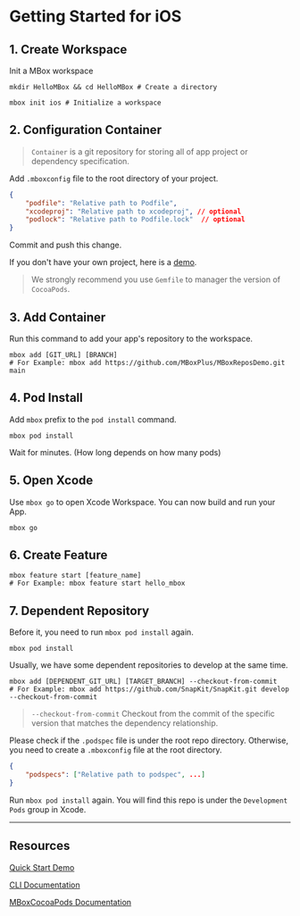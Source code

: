 # Getting Started for iOS

## 1. Create Workspace

Init a MBox workspace

```shell
mkdir HelloMBox && cd HelloMBox # Create a directory

mbox init ios # Initialize a workspace
```

## 2. Configuration Container
> `Container` is a git repository for storing all of app project or dependency specification. 

Add `.mboxconfig` file to the root directory of your project.

```JSON
{
    "podfile": "Relative path to Podfile",
    "xcodeproj": "Relative path to xcodeproj", // optional
    "podlock": "Relative path to Podfile.lock"  // optional
}
```

Commit and push this change.

If you don't have your own project, here is a [demo](https://github.com/MBoxPlus/MBoxReposDemo/blob/main/.mboxconfig).

> We strongly recommend you use `Gemfile` to manager the version of `CocoaPods`.

## 3. Add Container

Run this command to add your app's repository to the workspace.

```shell
mbox add [GIT_URL] [BRANCH]
# For Example: mbox add https://github.com/MBoxPlus/MBoxReposDemo.git main
```

## 4. Pod Install

Add `mbox` prefix to the `pod install` command.

```shell
mbox pod install
```

Wait for minutes. (How long depends on how many pods)

## 5. Open Xcode

Use `mbox go` to open Xcode Workspace. You can now build and run your App.

```shell
mbox go
```

## 6. Create Feature

```shell
mbox feature start [feature_name]
# For Example: mbox feature start hello_mbox
```

## 7. Dependent Repository

Before it, you need to run `mbox pod install` again.

```shell
mbox pod install
```

Usually, we have some dependent repositories to develop at the same time.

```shell
mbox add [DEPENDENT_GIT_URL] [TARGET_BRANCH] --checkout-from-commit
# For Example: mbox add https://github.com/SnapKit/SnapKit.git develop --checkout-from-commit
```

> `--checkout-from-commit` Checkout from the commit of the specific version that matches the dependency relationship.

Please check if the `.podspec` file is under the root repo directory. Otherwise, you need to create a `.mboxconfig` file at the root directory.

```JSON
{
    "podspecs": ["Relative path to podspec", ...]
}
```

Run `mbox pod install` again. You will find this repo is under the `Development Pods` group in Xcode.

---

## Resources

[Quick Start Demo](quick_start_demo_ios.md)

[CLI Documentation](https://github.com/MBoxPlus/mbox/wiki/CLI-documentation)

[MBoxCocoaPods Documentation](https://github.com/MBoxPlus/mbox-cocoapods)